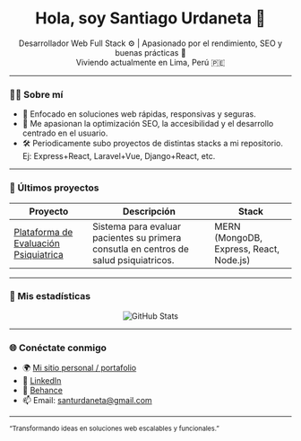 <h1 align="center">Hola, soy Santiago Urdaneta 👋</h1>

<p align="center">
  Desarrollador Web Full Stack ⚙️ | Apasionado por el rendimiento, SEO y buenas prácticas 🧠<br>
 Viviendo actualmente en Lima, Perú 🇵🇪
</p>

---

### 👨‍💻 Sobre mí

- 🎯 Enfocado en soluciones web rápidas, responsivas y seguras.
- 🧠 Me apasionan la optimización SEO, la accesibilidad y el desarrollo centrado en el usuario.
- 🛠️ Periodicamente subo proyectos de distintas stacks a mi repositorio. Ej: Express+React, Laravel+Vue, Django+React, etc. 

---

### 🔧 Últimos proyectos

| Proyecto | Descripción | Stack |
|---------|-------------|-------|
| [Plataforma de Evaluación Psiquiatrica]() | Sistema para evaluar pacientes su primera consutla en centros de salud psiquiatricos. | MERN (MongoDB, Express, React, Node.js) |



---

### 🚀 Mis estadísticas

<p align="center">
  <img src="https://github-readme-stats.vercel.app/api?username=santiagourdaneta&show_icons=true&theme=tokyonight" alt="GitHub Stats">
</p>

---

### 🌐 Conéctate conmigo

- 🌍 [Mi sitio personal / portafolio](https://santiagourdaneta.github.io)
- 💼 [LinkedIn](https://www.linkedin.com/in/santiagourdanetaanton/)
- 🎨 [Behance](https://www.behance.net/santiagourdaneta)
- 📫 Email: santurdaneta@gmail.com

---

<sub>“Transformando ideas en soluciones web escalables y funcionales.”</sub>
